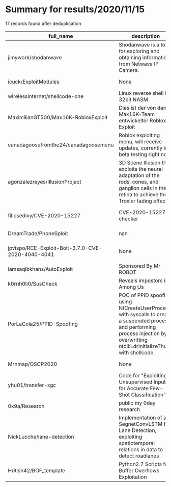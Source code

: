 
# Summary for results/2020/11/15
    
17 records found after deduplication

| full_name | description | html_url | matched_list | matched_count | pushed_at | size | stargazers_count | language | forks_count | vul_ids |
|---------------------------------------------------|--------------------------------------------------------------------------------------------------------------------------------------------------------------------------------------|----------------------------------------------------------------------|-----------------------------|-----------------|---------------------------|--------|--------------------|------------|---------------|--------------------|
| jimywork/shodanwave | Shodanwave is a tool for exploring and obtaining information from Netwave IP Camera. | https://github.com/jimywork/shodanwave | ['exploit'] | 1 | 2020-11-15 09:47:59+00:00 | 58 | 188 | Python | 78 | [] |
| icuck/ExploitModules | None | https://github.com/icuck/ExploitModules | ['exploit'] | 1 | 2020-11-15 03:00:06+00:00 | 3 | 0 | Lua | 0 | [] |
| wirelessinternet/shellcode-one | Linux reverse shell in 32bit NASM | https://github.com/wirelessinternet/shellcode-one | ['shellcode'] | 1 | 2020-11-15 19:46:18+00:00 | 1 | 0 | Assembly | 0 | [] |
| MaximilianGT500/Max16K-RobloxExploit | Dies ist der von den Max16K-Team entwickelter Roblox Exploit | https://github.com/MaximilianGT500/Max16K-RobloxExploit | ['exploit'] | 1 | 2020-11-15 19:51:17+00:00 | 89 | 1 | C# | 0 | [] |
| canadagoosefromthe24/canadagoosemenu | Roblox exploiting menu, will receive updates, currently in beta testing right now. | https://github.com/canadagoosefromthe24/canadagoosemenu | ['exploit'] | 1 | 2020-11-15 18:39:50+00:00 | 0 | 0 | | 0 | [] |
| agonzalezreyes/IllusionProject | 3D Scene Illusion that exploits the neural adaptation of the rods, cones, and ganglion cells in the retina to achieve the Troxler fading effect. | https://github.com/agonzalezreyes/IllusionProject | ['exploit'] | 1 | 2020-11-15 18:23:24+00:00 | 18 | 0 | JavaScript | 0 | [] |
| filipsedivy/CVE-2020-15227 | CVE-2020-15227 checker | https://github.com/filipsedivy/CVE-2020-15227 | ['cve-2'] | 1 | 2020-11-15 21:49:09+00:00 | 10 | 1 | Python | 0 | ['CVE-2020-15227'] |
| DreamTrade/PhoneSploit | nan | https://github.com/DreamTrade/PhoneSploit | ['sploit'] | 1 | 2020-11-15 11:04:32+00:00 | 0 | 0 | nan | 0 | [] |
| jpvispo/RCE-Exploit-Bolt-3.7.0-CVE-2020-4040-4041 | None | https://github.com/jpvispo/RCE-Exploit-Bolt-3.7.0-CVE-2020-4040-4041 | ['cve-2', 'exploit', 'rce'] | 3 | 2020-11-15 01:33:07+00:00 | 4 | 0 | HTML | 0 | ['CVE-2020-4040'] |
| iamsaqibkhans/AutoExploit | Sponsored By Mr ROBOT | https://github.com/iamsaqibkhans/AutoExploit | ['exploit'] | 1 | 2020-11-15 09:07:15+00:00 | 52 | 5 | Python | 2 | [] |
| k0rnh0li0/SusCheck | Reveals impostors in Among Us | https://github.com/k0rnh0li0/SusCheck | ['exploit'] | 1 | 2020-11-15 01:11:25+00:00 | 26 | 3 | Python | 0 | [] |
| PorLaCola25/PPID-Spoofing | POC of PPID spoofing using NtCreateUserProcess with syscalls to create a suspended process and performing process injection by overwritting ntdll:LdrInitializeThunk with shellcode. | https://github.com/PorLaCola25/PPID-Spoofing | ['shellcode'] | 1 | 2020-11-15 04:53:24+00:00 | 179 | 12 | C | 6 | [] |
| Mrnmap/OSCP2020 | None | https://github.com/Mrnmap/OSCP2020 | ['exploit'] | 1 | 2020-11-15 11:02:55+00:00 | 101 | 8 | Python | 4 | [] |
| yhu01/transfer-sgc | Code for "Exploiting Unsupervised Inputs for Accurate Few-Shot Classification" | https://github.com/yhu01/transfer-sgc | ['exploit'] | 1 | 2020-11-15 15:59:53+00:00 | 845 | 8 | Python | 1 | [] |
| 0x9a/Research | public my 0day research | https://github.com/0x9a/Research | ['0day'] | 1 | 2020-11-15 19:06:52+00:00 | 7 | 1 | nan | 1 | [] |
| NickLucche/lane-detection | Implementation of a SegnetConvLSTM for Lane Detection, exploiting spatiotemporal relations in data to detect roadlanes | https://github.com/NickLucche/lane-detection | ['exploit'] | 1 | 2020-11-15 21:20:25+00:00 | 82 | 15 | Python | 2 | [] |
| Hritish42/BOF_template | Python2.7 Scripts for Buffer Overflows Exploitation | https://github.com/Hritish42/BOF_template | ['exploit'] | 1 | 2020-11-15 22:37:32+00:00 | 2 | 2 | Python | 0 | [] |
